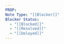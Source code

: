 ```yaml
---
PROP: 
Note Type: "[[Blocker]]"
Blocker Status:
  - "[[Blocked]]"
  - "[[Resolved]]"
  - "[[Delayed]]"
---
```

